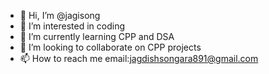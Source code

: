 - 👋 Hi, I’m @jagisong
- 👀 I’m interested in coding
- 🌱 I’m currently learning CPP and DSA
- 💞️ I’m looking to collaborate on CPP projects
- 📫 How to reach me email:jagdishsongara891@gmail.com

<!---
jagisong/jagisong is a ✨ special ✨ repository because its `README.md` (this file) appears on your GitHub profile.
You can click the Preview link to take a look at your changes.
--->
